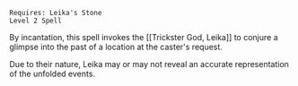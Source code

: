```
Requires: Leika's Stone
Level 2 Spell
```

By incantation, this spell invokes the [[Trickster God, Leika]] to conjure a glimpse into the past of a location at the caster's request.

Due to their nature, Leika may or may not reveal an accurate representation of the unfolded events.